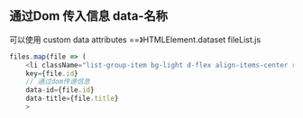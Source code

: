 ## 通过Dom 传入信息 data-名称
可以使用 custom data attributes ==》HTMLElement.dataset
fileList.js

```javascript
files.map(file => (
	<li className="list-group-item bg-light d-flex align-items-center row mx-0" 
	key={file.id}
	// 通过dom传递信息
	data-id={file.id}
	data-title={file.title}
	>
```

